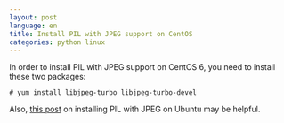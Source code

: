 ```yaml
---
layout: post
language: en
title: Install PIL with JPEG support on CentOS
categories: python linux
---
```


In order to install PIL with JPEG support on CentOS 6, you need to install these two packages:

    # yum install libjpeg-turbo libjpeg-turbo-devel

Also, [this post](http://jj.isgeek.net/2011/09/install-pil-with-jpeg-support-on-ubuntu-oneiric-64bits/) on installing PIL with JPEG on Ubuntu may be helpful.

